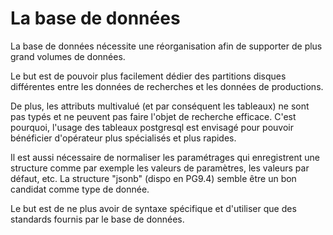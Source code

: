# La base de données 

La base de données nécessite une réorganisation afin de supporter de plus grand
volumes de données.

Le but est de pouvoir plus facilement dédier des partitions disques différentes 
entre les données de recherches et les données de productions.

De plus, les attributs multivalué (et par conséquent les tableaux) ne sont pas
typés et ne peuvent pas faire l'objet de recherche efficace. C'est pourquoi,
l'usage des tableaux postgresql est envisagé pour pouvoir bénéficier d'opérateur 
plus spécialisés et plus rapides.


Il est aussi nécessaire de normaliser les paramétrages qui enregistrent une
structure comme par exemple les valeurs de paramètres, les valeurs par défaut,
etc. La structure "jsonb" (dispo en PG9.4) semble être un bon candidat comme
type de donnée.

Le but est de ne plus avoir de syntaxe spécifique et d'utiliser que des
standards fournis par le base de données.
